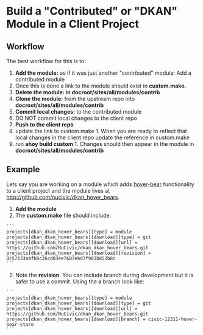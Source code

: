 # Build a "Contributed" or "DKAN" Module in a Client Project
## Workflow
The best workflow for this is to:

1. **Add the module:** as if it was just another "contributed" module: Add a contributed module
  1. Once this is done a link to the module should exist in **custom.make.**
2. **Delete the module: in docroot/sites/all/modules/contrib**
3. **Clone the module:** from the upstream repo into **docroot/sites/all/modules/contrib**
4. **Commit local changes:** to the contributed module
  1. DO NOT commit local changes to the client repo
5. **Push to the client repo**
  1. update the link to custom.make
    1. When you are ready to reflect that local changes in the client repo update the reference in custom.make
  2. run **ahoy build custom**
    1. Changes should then appear in the module in **docroot/sites/all/modules/contrib**
    
## Example 
Lets say you are working on a module which adds [hover-bear](http://fakeplus.com/pictures/jpg/-hover-bear_20120503062245.jpg) functionality to a client project and the module lives at http://github.com/nucivic/dkan_hover_bears.

1. **Add the module**
  1. The **custom.make** file should include: 
  
    ``` 
    projects[dkan_dkan_hover_bears][type] = module
    projects[dkan_dkan_hover_bears][download][type] = git 
    projects[dkan_dkan_hover_bears][download][url] = https://github.com/NuCivic/dkan_dkan_hover_bears.git
    projects[dkan_dkan_hover_bears][download][revision] = 0c57133a4fb8c26cd03ee7607ebd7f983b853b8c
    ```
  2. Note the **revision**. You can include branch during development but it is safer to use a commit. Using the a branch look like:
  
    ```
    projects[dkan_dkan_hover_bears][type] = module
    projects[dkan_dkan_hover_bears][download][type] = git
    projects[dkan_dkan_hover_bears][download][url] = https://github.com/NuCivic/dkan_dkan_hover_bears.git
    projects[dkan_dkan_hover_bears][download][branch] = civic-12311-hover-bear-stare
    ```
